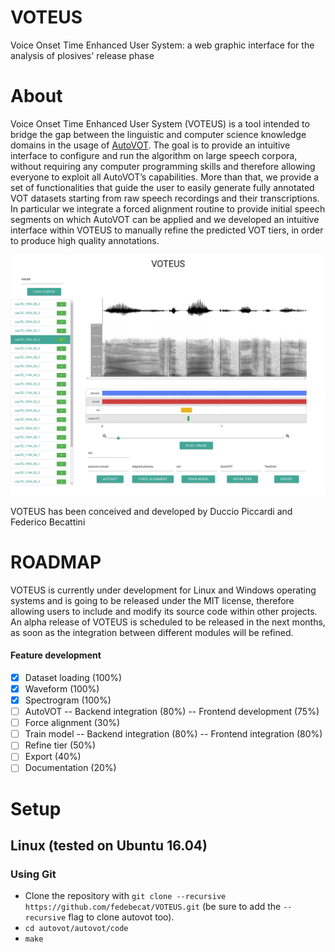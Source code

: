 # VOTEUS
Voice Onset Time Enhanced User System: a web graphic interface for the analysis of plosives' release phase

# About
Voice Onset Time Enhanced User System (VOTEUS) is a tool intended to bridge the gap between the linguistic and computer science knowledge domains in the usage of [AutoVOT](https://github.com/mlml/autovot).
The goal is to provide an intuitive interface to configure and run the algorithm on large speech corpora, without requiring any computer programming skills and therefore allowing everyone to exploit all AutoVOT’s capabilities. More than that, we provide a set of functionalities that guide the user to easily generate fully annotated VOT datasets starting from raw speech recordings and their transcriptions. In particular we integrate a forced alignment routine to provide initial speech segments on which AutoVOT can be applied and we developed an intuitive interface within VOTEUS to manually refine the predicted VOT tiers, in order to produce high quality annotations.

![voteus-img](https://raw.githubusercontent.com/fedebecat/VOTEUS/master/imgs/figure_2.jpg)

VOTEUS has been conceived and developed by Duccio Piccardi and Federico Becattini

# ROADMAP
VOTEUS is currently under development for Linux and Windows operating systems and is going to be released under the MIT license, therefore allowing users to include and modify its source code within other projects. An alpha release of VOTEUS is scheduled to be released in the next months, as soon as the integration between different modules will be refined.

#### Feature development
- [x] Dataset loading (100%)
- [x] Waveform (100%)
- [x] Spectrogram (100%)
- [ ] AutoVOT
--  Backend integration (80%)
-- Frontend development (75%)
- [ ] Force alignment (30%)
- [ ] Train model
-- Backend integration (80%)
-- Frontend integration (80%)
- [ ] Refine tier (50%)
- [ ] Export (40%)
- [ ] Documentation (20%)

# Setup #

## Linux (tested on Ubuntu 16.04) ##

### Using Git ###

* Clone the repository with `git clone --recursive https://github.com/fedebecat/VOTEUS.git` (be sure to add the `--recursive` flag to clone autovot too).
* `cd autovot/autovot/code`
* `make`
